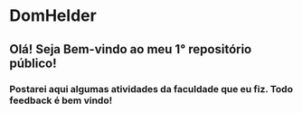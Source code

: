# DomHelder
## Olá! Seja Bem-vindo ao meu 1° repositório público!
### Postarei aqui algumas atividades da faculdade que eu fiz. Todo feedback é bem vindo!
